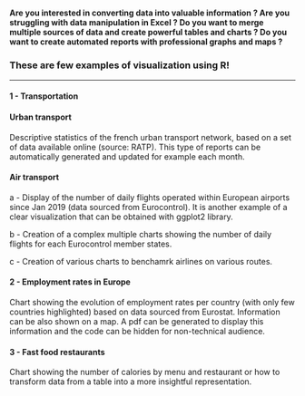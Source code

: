#### Are you interested in converting data into valuable information ? Are you struggling with data manipulation in Excel ? Do you want to merge multiple sources of data and create powerful tables and charts ? Do you want to create automated reports with professional graphs and maps ? 

### These are few examples of visualization using R!

--------------------------------------------------

#### 1 - Transportation 
#### Urban transport
Descriptive statistics of the french urban transport network, based on a set of data available online (source: RATP).  This type of reports can be automatically generated and updated for example each month.

#### Air transport 
a - Display of the number of daily flights operated within European airports since Jan 2019 (data sourced from Eurocontrol). It is another example of a clear visualization that can be obtained with ggplot2 library.

b - Creation of a complex multiple charts showing the number of daily flights for each Eurocontrol member states.

c - Creation of various charts to benchamrk airlines on various routes.

#### 2 - Employment rates in Europe
Chart showing the evolution of employment rates per country (with only few countries highlighted) based on data sourced from Eurostat. Information can be also shown on a map. A pdf can be generated to display this information and the code can be hidden for non-technical audience. 

#### 3 - Fast food restaurants
Chart showing the number of calories by menu and restaurant or how to transform data from a table into a more insightful representation. 
